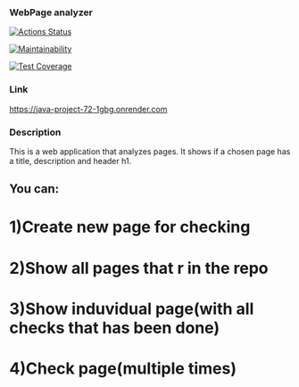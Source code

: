 ### WebPage analyzer
[![Actions Status](https://github.com/ArkadiiMalygin/java-project-72/actions/workflows/hexlet-check.yml/badge.svg)](https://github.com/ArkadiiMalygin/java-project-72/actions)

[![Maintainability](https://api.codeclimate.com/v1/badges/9304f34ef826401e82f5/maintainability)](https://codeclimate.com/github/ArkadiiMalygin/java-project-72/maintainability)

[![Test Coverage](https://api.codeclimate.com/v1/badges/9304f34ef826401e82f5/test_coverage)](https://codeclimate.com/github/ArkadiiMalygin/java-project-72/test_coverage)

### Link
https://java-project-72-1gbg.onrender.com

### Description
This is a web application that analyzes pages. It shows if a chosen page has a title, description and header h1.
## You can:
# 1)Create new page for checking
# 2)Show all pages that r in the repo
# 3)Show induvidual page(with all checks that has been done)
# 4)Check page(multiple times)
